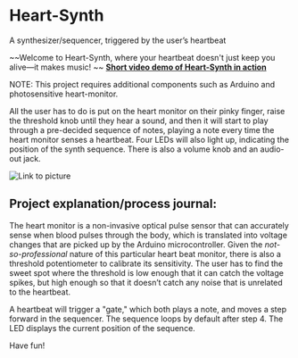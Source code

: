 # Heart-Synth
A synthesizer/sequencer, triggered by the user’s heartbeat

~~Welcome to Heart-Synth, where your heartbeat doesn't just keep you alive—it makes music! ~~
<strong>[Short video demo of Heart-Synth in action](https://www.youtube.com/watch?v=8kncr2PZEvg)</strong> 



NOTE: This project requires additional components such as Arduino and photosensitive heart-monitor. 

All the user has to do is put on the heart monitor on their pinky finger, raise the threshold knob until they hear a sound, and then it will start to play through a pre-decided sequence of notes, playing a note every time the heart monitor senses a heartbeat. Four LEDs will also light up, indicating the position of the synth sequence. There is also a volume knob and an audio-out jack. 


![Link to picture](https://user-images.githubusercontent.com/43551833/112672972-8d9c2500-8e3a-11eb-89b1-0037e6d4fb78.png)



## Project explanation/process journal: 

The heart monitor is a non-invasive optical pulse sensor that can accurately sense when blood pulses through the body, which is translated into voltage changes that are picked up by the Arduino microcontroller. Given the *not-so-professional* nature of this particular heart beat monitor, there is also a threshold potentiometer to calibrate its sensitivity. The user has to find the sweet spot where the threshold is low enough that it can catch the voltage spikes, but high enough so that it doesn’t catch any noise that is unrelated to the heartbeat.


A heartbeat will trigger a "gate," which both plays a note, and moves a step forward in the sequencer. The sequence loops by default after step 4. The LED displays the current position of the sequence. 

Have fun! 
